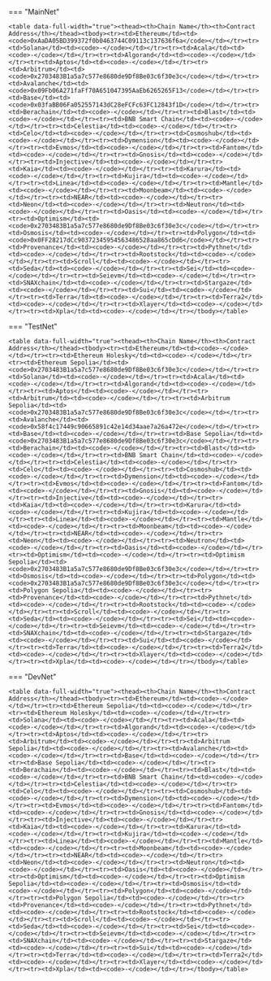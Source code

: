 <!-- The content in this file is auto-generated. Do not modify this file directly. Please see the README.md in the wormhole-mkdocs/scripts directory to learn how to update this page. -->
<!--CCTP_ADDRESS-->

=== "MainNet"

    <table data-full-width="true"><thead><th>Chain Name</th><th>Contract Address</th></thead><tbody><tr><td>Ethereum</td><td><code>0xAaDA05BD399372f0b0463744C09113c137636f6a</code></td></tr><tr><td>Solana</td><td><code>-</code></td></tr><tr><td>Acala</td><td><code>-</code></td></tr><tr><td>Algorand</td><td><code>-</code></td></tr><tr><td>Aptos</td><td><code>-</code></td></tr><tr><td>Arbitrum</td><td><code>0x2703483B1a5a7c577e8680de9Df8Be03c6f30e3c</code></td></tr><tr><td>Avalanche</td><td><code>0x09Fb06A271faFf70A651047395AaEb6265265F13</code></td></tr><tr><td>Base</td><td><code>0x03faBB06Fa052557143dC28eFCFc63FC12843f1D</code></td></tr><tr><td>Berachain</td><td><code>-</code></td></tr><tr><td>Blast</td><td><code>-</code></td></tr><tr><td>BNB Smart Chain</td><td><code>-</code></td></tr><tr><td>Celestia</td><td><code>-</code></td></tr><tr><td>Celo</td><td><code>-</code></td></tr><tr><td>Cosmoshub</td><td><code>-</code></td></tr><tr><td>Dymension</td><td><code>-</code></td></tr><tr><td>Evmos</td><td><code>-</code></td></tr><tr><td>Fantom</td><td><code>-</code></td></tr><tr><td>Gnosis</td><td><code>-</code></td></tr><tr><td>Injective</td><td><code>-</code></td></tr><tr><td>Kaia</td><td><code>-</code></td></tr><tr><td>Karura</td><td><code>-</code></td></tr><tr><td>Kujira</td><td><code>-</code></td></tr><tr><td>Linea</td><td><code>-</code></td></tr><tr><td>Mantle</td><td><code>-</code></td></tr><tr><td>Moonbeam</td><td><code>-</code></td></tr><tr><td>NEAR</td><td><code>-</code></td></tr><tr><td>Neon</td><td><code>-</code></td></tr><tr><td>Neutron</td><td><code>-</code></td></tr><tr><td>Oasis</td><td><code>-</code></td></tr><tr><td>Optimism</td><td><code>0x2703483B1a5a7c577e8680de9Df8Be03c6f30e3c</code></td></tr><tr><td>Osmosis</td><td><code>-</code></td></tr><tr><td>Polygon</td><td><code>0x0FF28217dCc90372345954563486528aa865cDd6</code></td></tr><tr><td>Provenance</td><td><code>-</code></td></tr><tr><td>Pythnet</td><td><code>-</code></td></tr><tr><td>Rootstock</td><td><code>-</code></td></tr><tr><td>Scroll</td><td><code>-</code></td></tr><tr><td>Seda</td><td><code>-</code></td></tr><tr><td>Sei</td><td><code>-</code></td></tr><tr><td>Seievm</td><td><code>-</code></td></tr><tr><td>SNAXchain</td><td><code>-</code></td></tr><tr><td>Stargaze</td><td><code>-</code></td></tr><tr><td>Sui</td><td><code>-</code></td></tr><tr><td>Terra</td><td><code>-</code></td></tr><tr><td>Terra2</td><td><code>-</code></td></tr><tr><td>Xlayer</td><td><code>-</code></td></tr><tr><td>Xpla</td><td><code>-</code></td></tr></tbody></table>

=== "TestNet"

    <table data-full-width="true"><thead><th>Chain Name</th><th>Contract Address</th></thead><tbody><tr><td>Ethereum</td><td><code>-</code></td></tr><tr><td>Ethereum Holesky</td><td><code>-</code></td></tr><tr><td>Ethereum Sepolia</td><td><code>0x2703483B1a5a7c577e8680de9Df8Be03c6f30e3c</code></td></tr><tr><td>Solana</td><td><code>-</code></td></tr><tr><td>Acala</td><td><code>-</code></td></tr><tr><td>Algorand</td><td><code>-</code></td></tr><tr><td>Aptos</td><td><code>-</code></td></tr><tr><td>Arbitrum</td><td><code>-</code></td></tr><tr><td>Arbitrum Sepolia</td><td><code>0x2703483B1a5a7c577e8680de9Df8Be03c6f30e3c</code></td></tr><tr><td>Avalanche</td><td><code>0x58f4c17449c90665891c42e14d34aae7a26a472e</code></td></tr><tr><td>Base</td><td><code>-</code></td></tr><tr><td>Base Sepolia</td><td><code>0x2703483B1a5a7c577e8680de9Df8Be03c6f30e3c</code></td></tr><tr><td>Berachain</td><td><code>-</code></td></tr><tr><td>Blast</td><td><code>-</code></td></tr><tr><td>BNB Smart Chain</td><td><code>-</code></td></tr><tr><td>Celestia</td><td><code>-</code></td></tr><tr><td>Celo</td><td><code>-</code></td></tr><tr><td>Cosmoshub</td><td><code>-</code></td></tr><tr><td>Dymension</td><td><code>-</code></td></tr><tr><td>Evmos</td><td><code>-</code></td></tr><tr><td>Fantom</td><td><code>-</code></td></tr><tr><td>Gnosis</td><td><code>-</code></td></tr><tr><td>Injective</td><td><code>-</code></td></tr><tr><td>Kaia</td><td><code>-</code></td></tr><tr><td>Karura</td><td><code>-</code></td></tr><tr><td>Kujira</td><td><code>-</code></td></tr><tr><td>Linea</td><td><code>-</code></td></tr><tr><td>Mantle</td><td><code>-</code></td></tr><tr><td>Moonbeam</td><td><code>-</code></td></tr><tr><td>NEAR</td><td><code>-</code></td></tr><tr><td>Neon</td><td><code>-</code></td></tr><tr><td>Neutron</td><td><code>-</code></td></tr><tr><td>Oasis</td><td><code>-</code></td></tr><tr><td>Optimism</td><td><code>-</code></td></tr><tr><td>Optimism Sepolia</td><td><code>0x2703483B1a5a7c577e8680de9Df8Be03c6f30e3c</code></td></tr><tr><td>Osmosis</td><td><code>-</code></td></tr><tr><td>Polygon</td><td><code>0x2703483B1a5a7c577e8680de9Df8Be03c6f30e3c</code></td></tr><tr><td>Polygon Sepolia</td><td><code>-</code></td></tr><tr><td>Provenance</td><td><code>-</code></td></tr><tr><td>Pythnet</td><td><code>-</code></td></tr><tr><td>Rootstock</td><td><code>-</code></td></tr><tr><td>Scroll</td><td><code>-</code></td></tr><tr><td>Seda</td><td><code>-</code></td></tr><tr><td>Sei</td><td><code>-</code></td></tr><tr><td>Seievm</td><td><code>-</code></td></tr><tr><td>SNAXchain</td><td><code>-</code></td></tr><tr><td>Stargaze</td><td><code>-</code></td></tr><tr><td>Sui</td><td><code>-</code></td></tr><tr><td>Terra</td><td><code>-</code></td></tr><tr><td>Terra2</td><td><code>-</code></td></tr><tr><td>Xlayer</td><td><code>-</code></td></tr><tr><td>Xpla</td><td><code>-</code></td></tr></tbody></table>

=== "DevNet"

    <table data-full-width="true"><thead><th>Chain Name</th><th>Contract Address</th></thead><tbody><tr><td>Ethereum</td><td><code>-</code></td></tr><tr><td>Ethereum Sepolia</td><td><code>-</code></td></tr><tr><td>Ethereum Holesky</td><td><code>-</code></td></tr><tr><td>Solana</td><td><code>-</code></td></tr><tr><td>Acala</td><td><code>-</code></td></tr><tr><td>Algorand</td><td><code>-</code></td></tr><tr><td>Aptos</td><td><code>-</code></td></tr><tr><td>Arbitrum</td><td><code>-</code></td></tr><tr><td>Arbitrum Sepolia</td><td><code>-</code></td></tr><tr><td>Avalanche</td><td><code>-</code></td></tr><tr><td>Base</td><td><code>-</code></td></tr><tr><td>Base Sepolia</td><td><code>-</code></td></tr><tr><td>Berachain</td><td><code>-</code></td></tr><tr><td>Blast</td><td><code>-</code></td></tr><tr><td>BNB Smart Chain</td><td><code>-</code></td></tr><tr><td>Celestia</td><td><code>-</code></td></tr><tr><td>Celo</td><td><code>-</code></td></tr><tr><td>Cosmoshub</td><td><code>-</code></td></tr><tr><td>Dymension</td><td><code>-</code></td></tr><tr><td>Evmos</td><td><code>-</code></td></tr><tr><td>Fantom</td><td><code>-</code></td></tr><tr><td>Gnosis</td><td><code>-</code></td></tr><tr><td>Injective</td><td><code>-</code></td></tr><tr><td>Kaia</td><td><code>-</code></td></tr><tr><td>Karura</td><td><code>-</code></td></tr><tr><td>Kujira</td><td><code>-</code></td></tr><tr><td>Linea</td><td><code>-</code></td></tr><tr><td>Mantle</td><td><code>-</code></td></tr><tr><td>Moonbeam</td><td><code>-</code></td></tr><tr><td>NEAR</td><td><code>-</code></td></tr><tr><td>Neon</td><td><code>-</code></td></tr><tr><td>Neutron</td><td><code>-</code></td></tr><tr><td>Oasis</td><td><code>-</code></td></tr><tr><td>Optimism</td><td><code>-</code></td></tr><tr><td>Optimism Sepolia</td><td><code>-</code></td></tr><tr><td>Osmosis</td><td><code>-</code></td></tr><tr><td>Polygon</td><td><code>-</code></td></tr><tr><td>Polygon Sepolia</td><td><code>-</code></td></tr><tr><td>Provenance</td><td><code>-</code></td></tr><tr><td>Pythnet</td><td><code>-</code></td></tr><tr><td>Rootstock</td><td><code>-</code></td></tr><tr><td>Scroll</td><td><code>-</code></td></tr><tr><td>Seda</td><td><code>-</code></td></tr><tr><td>Sei</td><td><code>-</code></td></tr><tr><td>Seievm</td><td><code>-</code></td></tr><tr><td>SNAXchain</td><td><code>-</code></td></tr><tr><td>Stargaze</td><td><code>-</code></td></tr><tr><td>Sui</td><td><code>-</code></td></tr><tr><td>Terra</td><td><code>-</code></td></tr><tr><td>Terra2</td><td><code>-</code></td></tr><tr><td>Xlayer</td><td><code>-</code></td></tr><tr><td>Xpla</td><td><code>-</code></td></tr></tbody></table>

<!--CCTP_ADDRESS-->
